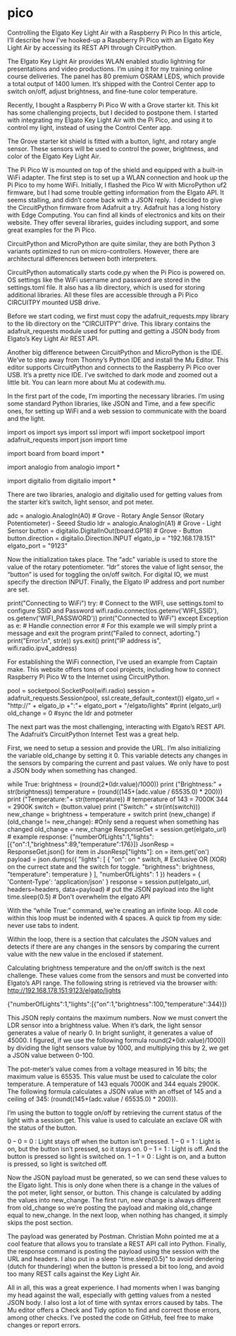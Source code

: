 # pico
Controlling the Elgato Key Light Air with a Raspberry Pi Pico
In this article, I’ll describe how I’ve hooked-up a Raspberry Pi Pico with an Elgato Key Light Air by accessing its REST API through CircuitPython.

The Elgato Key Light Air provides WLAN enabled studio lightning for presentations and video productions. I’m using it for my training online course deliveries. The panel has 80 premium OSRAM LEDS, which provide a total output of 1400 lumen. It’s shipped with the Control Center app to switch on/off, adjust brightness, and fine-tune color temperature.


Recently, I bought a Raspberry Pi Pico W with a Grove starter kit. This kit has some challenging projects, but I decided to postpone them. I started with integrating my Elgato Key Light Air with the Pi Pico, and using it to control my light, instead of using the Control Center app.



The Grove starter kit shield is fitted with a button, light, and rotary angle sensor. These sensors will be used to control the power, brightness, and color of the Elgato Key Light Air.



The Pi Pico W is mounted on top of the shield and equipped with a built-in WiFi adapter. The first step is to set up a WLAN connection and hook up the Pi Pico to my home WiFi. Initially, I flashed the Pico W with MicroPython uf2 firmware, but I had some trouble getting information from the Elgato API. It seems stalling, and didn’t come back with a JSON reply.
​
I decided to give the CircuitPython firmware from Adafruit a try. Adafruit has a long history with Edge Computing. You can find all kinds of electronics and kits on their website. They offer several libraries, guides including support, and some great examples for the Pi Pico.

CircuitPython and MicroPython are quite similar, they are both Python 3 variants optimized to run on micro-controllers. However, there are architectural differences between both interpreters. 

CircuitPython automatically starts code.py when the Pi Pico is powered on. OS settings like the WiFi username and password are stored in the settings.toml file. It also has a lib directory, which is used for storing additional libraries. All these files are accessible through a Pi Pico CIRCUITPY mounted USB drive. 

Before we start coding, we first must copy the adafruit_requests.mpy library to the lib directory on the “CIRCUITPY” drive. This library contains the adafruit_requests module used for putting and getting a JSON body from Elgato’s Key Light Air REST API.

Another big difference between CircuitPython and MicroPython is the IDE. We’ve to step away from Thonny’s Python IDE and install the Mu Editor. This editor supports CircuitPython and connects to the Raspberry Pi Pico over USB. It’s a pretty nice IDE. I’ve switched to dark mode and zoomed out a little bit. You can learn more about Mu at codewith.mu.

In the first part of the code, I’m importing the necessary libraries. I’m using some standard Python libraries, like JSON and Time, and a few specific ones, for setting up WiFi and a web session to communicate with the board and the light.

import os
import sys
import ssl
import wifi
import socketpool
import adafruit_requests
import json
import time

import board
from board import *

import analogio
from analogio import *

import digitalio
from digitalio import *

There are two libraries, analogio and digitalio used for getting values from the starter kit’s switch, light sensor, and pot meter.

adc = analogio.AnalogIn(A0) # Grove - Rotary Angle Sensor (Rotary Potentiometer) - Seeed Studio
ldr = analogio.AnalogIn(A1) # Grove - Light Sensor
button = digitalio.DigitalInOut(board.GP18) # Grove - Button
button.direction = digitalio.Direction.INPUT
elgato_ip = "192.168.178.151"
elgato_port = "9123"

Now the initialization takes place. The “adc” variable is used to store the value of the rotary potentiometer. “ldr” stores the value of light sensor, the “button” is used for toggling the on/off switch. For digital IO, we must specify the direction INPUT. Finally, the Elgato IP address and port number are set.  

print("Connecting to WiFi")
try:
    # Connect to the WIFI, use settings.toml to configure SSID and Password
    wifi.radio.connect(os.getenv('WIFI_SSID'), os.getenv('WIFI_PASSWORD'))
    print("Connected to WiFi")
except Exception as e:
    # Handle connection error
    # For this example we will simply print a message and exit the program
    print("Failed to connect, adorting.")
    print("Error:\n", str(e))
    sys.exit()
print("IP address is", wifi.radio.ipv4_address)

For establishing the WiFi connection, I’ve used an example from Captain make. This website offers tons of cool projects, including how to connect Raspberry Pi Pico W to the Internet using CircuitPython.

pool = socketpool.SocketPool(wifi.radio)
session = adafruit_requests.Session(pool, ssl.create_default_context())
elgato_url = "http://" + elgato_ip +":"+ elgato_port + "/elgato/lights"
#print (elgato_url)
old_change = 0 #sync the ldr and potmeter

The next part was the most challenging, interacting with Elgato’s REST API. The Adafruit’s CircuitPython Internet Test was a great help.

First, we need to setup a session and provide the URL. I’m also initializing the variable old_change by setting it 0. This variable detects any changes in the sensors by comparing the current and past values. We only have to post a JSON body when something has changed. 

while True:
    brightness = (round(2*(ldr.value)/1000))
    print ("Brightness:" + str(brightness))
    temperature = (round((145+(adc.value / 65535.0) * 200)))
    print ("Temperature:"+ str(temperature)) # temperature of 143 = 7000K 344 = 2900K 
    switch = (button.value)
    print ("Switch:" + str(int(switch)))
    new_change = brightness + temperature + switch
    print (new_change)
    if (old_change != new_change): #Only send a request when something has changed
        old_change = new_change
        ResponseGet = session.get(elgato_url) # example response: {"numberOfLights":1,"lights":[{"on":1,"brightness":89,"temperature":176}]}
        JsonResp = ResponseGet.json()
        for item in JsonResp["lights"]:
            on = item.get('on')
        payload = json.dumps({
		  "lights": [
		    {
			  "on": on ^ switch, # Exclusive OR (XOR) on the currect state and the switch for toggle.
			  "brightness": brightness,
			  "temperature": temperature
            }
		  ],
		  "numberOfLights": 1
		})
        headers = {
          'Content-Type': 'application/json'
		}
        response = session.put(elgato_url, headers=headers, data=payload) # put the JSON payload into the light 
        time.sleep(0.5) # Don't overwhelm the elgato API

With the “while True:” command, we’re creating an infinite loop. All code within this loop must be indented with 4 spaces. A quick tip from my side: never use tabs to indent.

Within the loop, there is a section that calculates the JSON values and detects if there are any changes in the sensors by comparing the current value with the new value in the enclosed if statement.

Calculating brightness temperature and the on/off switch is the next challenge. These values come from the sensors and must be converted into Elgato’s API range. The following string is retrieved via the browser with: http://192.168.178.151:9123/elgato/lights

{"numberOfLights":1,"lights":[{"on":1,"brightness":100,"temperature":344}]}

This JSON reply contains the maximum numbers. Now we must convert the LDR sensor into a brightness value. When it’s dark, the light sensor generates a value of nearly 0. In bright sunlight, it generates a value of 45000. I figured, if we use the following formula round(2*(ldr.value)/1000)) by dividing the light sensors value by 1000, and multiplying this by 2, we get a JSON value between 0-100.

The pot-meter’s value comes from a voltage measured in 16 bits; the maximum value is 65535. This value must be used to calculate the color temperature. A temperature of 143 equals 7000K and 344 equals 2900K. The following formula calculates a JSON value with an offset of 145 and a ceiling of 345: (round((145+(adc.value / 65535.0) * 200))).

I’m using the button to toggle on/off by retrieving the current status of the light with a session.get. This value is used to calculate an exclave OR with the status of the button. 

0 – 0 = 0 : Light stays off when the button isn’t pressed.
1 – 0 = 1 : Light is on, but the button isn’t pressed, so it stays on.
0 – 1 = 1 : Light is off. And the button is pressed so light is switched on.
1 – 1 = 0 : Light is on, and a button is pressed, so light is switched off.

Now the JSON payload must be generated, so we can send these values to the Elgato light. This is only done when there is a change in the values of the pot meter, light sensor, or button. This change is calculated by adding the values into new_change. The first run, new change is always different from old_change so we’re posting the payload and making old_change equal to new_change.
In the next loop, when nothing has changed, it simply skips the post section.

The payload was generated by Postman. Christian Mohn pointed me at a cool feature that allows you to translate a REST API call into Python. Finally, the response command is posting the payload using the session with the URL and headers. I also put in a sleep "time.sleep(0.5)" to avoid dendering (dutch for thundering) when the button is pressed a bit too long, and avoid too many REST calls against the Key Light Air. 

All in all, this was a great experience. I had moments when I was banging my head against the wall, especially with getting values from a nested JSON body. I also lost a lot of time with syntax errors caused by tabs. The Mu editor offers a Check and Tidy option to find and correct those errors, among other checks. I’ve posted the code on GitHub, feel free to make changes or report errors.

​
